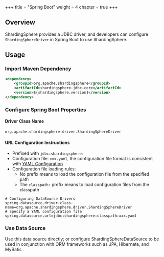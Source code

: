 +++
title = "Spring Boot"
weight = 4
chapter = true
+++

## Overview

ShardingSphere provides a JDBC driver, and developers can configure `ShardingSphereDriver` in Spring Boot to use ShardingSphere.

## Usage

### Import Maven Dependency

```xml
<dependency>
    <groupId>org.apache.shardingsphere</groupId>
    <artifactId>shardingsphere-jdbc-core</artifactId>
    <version>${shardingsphere.version}</version>
</dependency>
```

### Configure Spring Boot Properties

#### Driver Class Name

`org.apache.shardingsphere.driver.ShardingSphereDriver`

#### URL Configuration Instructions

- Prefixed with `jdbc:shardingsphere:`
- Configuration file: `xxx.yaml`, the configuration file format is consistent with [YAML Configuration](/en/user-manual/shardingsphere-jdbc/yaml-config)
- Configuration file loading rules:
  - No prefix means to load the configuration file from the specified path
  - The `classpath:` prefix means to load configuration files from the classpath

```properties
# Configuring DataSource Drivers
spring.datasource.driver-class-name=org.apache.shardingsphere.driver.ShardingSphereDriver
# Specify a YAML configuration file
spring.datasource.url=jdbc:shardingsphere:classpath:xxx.yaml
```

### Use Data Source

Use this data source directly; or configure ShardingSphereDataSource to be used in conjunction with ORM frameworks such as JPA, Hibernate, and MyBatis.

